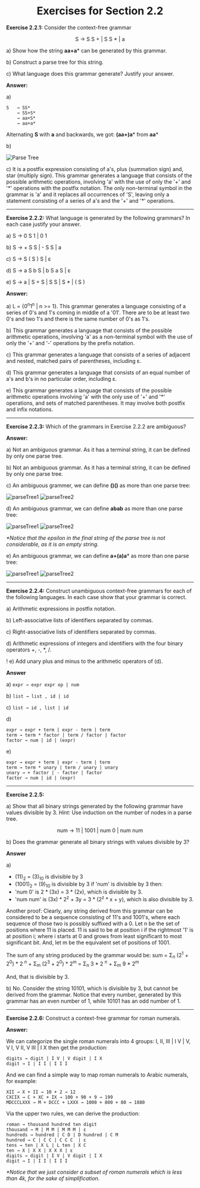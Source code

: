 <h1 align="center">Exercises for Section 2.2</h1>

**Exercise 2.2.1:** Consider the context-free grammar

<p align="center">S &rarr; S S + | S S * | a</p>

a) Show how the string **aa+a*** can be generated by this grammar.

b) Construct a parse tree for this string.

c) What language does this grammar generate? Justify your answer.

**Answer:**

a)
```
S   → SS*
    → SS+S*
    → aa+S*
    → aa+a*
```

Alternating **S** with **a** and backwards, we got: **(aa+)a*** from **aa***

b) 

![Parse Tree](https://user-images.githubusercontent.com/52632898/148651428-92c510fa-6c63-44ba-b584-c45440ecbf33.png)

c) It is a postfix expression consisting of a's, plus (summation sign) and, star (multiply sign).
This grammar generates a language that consists of the possible arithmetic operations,
involving 'a' with the use of only the '+' and '\*' operations with the postfix notation.
The only non-terminal symbol in the grammar is 'a' and it replaces all occurrences of 'S',
leaving only a statement consisting of a series of a's and the '+' and '\*' operations.

---

**Exercise 2.2.2:** What language is generated by the following grammars? In each case justify your answer.

a) S → 0 S 1 | 0 1

b) S → + S S | - S S | a

c) S → S ( S ) S | ε

d) S → a S b S | b S a S | ε

e) S → a | S + S | S S | S * | ( S )

**Answer:**

a) L = {0<sup>n</sup>1<sup>n</sup> | n >= 1}. This grammar generates a language consisting of a series of 0's and 1's coming in middle of a '01'.
There are to be at least two 0's and two 1's and there is the same number of 0's as 1's.

b) This grammar generates a language that consists of the possible arithmetic operations,
involving 'a' as a non-terminal symbol with the use of only the '+' and '-' operations by the prefix notation.

c) This grammar generates a language that consists of a series of adjacent and nested, matched pairs of parentheses, including ε.

d) This grammar generates a language that consists of an equal number of a's and b's in no particular order, including ε.

e) This grammar generates a language that consists of the possible arithmetic operations involving 'a' with the only use of '+' and '*' operations,
and sets of matched parentheses. It may involve both postfix and infix notations.

---

**Exercise 2.2.3:** Which of the grammars in Exercise 2.2.2 are ambiguous?

**Answer:**

a) Not an ambiguous grammar. As it has a terminal string, it can be defined by only one parse tree.

b) Not an ambiguous grammar. As it has a terminal string, it can be defined by only one parse tree.

c) An ambiguous grammer, we can define **()()** as more than one parse tree:

![parseTree1](https://user-images.githubusercontent.com/52632898/148659171-c6d601cc-158d-4705-90bb-17441c42dec5.png)
![parseTree2](https://user-images.githubusercontent.com/52632898/148659177-020fc103-3491-4c47-8184-f63ea778de97.png)

d) An ambiguous grammar, we can define **abab** as more than one parse tree:

![parseTree1](https://user-images.githubusercontent.com/52632898/148659567-50341f86-df8e-4c83-99a1-896c77667742.png)
![parseTree2](https://user-images.githubusercontent.com/52632898/148659570-b14d3504-36f5-4cd8-9258-42e8f5c3a814.png)

_*Notice that the epsilon in the final string of the parse tree is not considerable, as it is an empty string._ 

e) An ambiguous grammar, we can define **a+(a)a*** as more than one parse tree:

![parseTree1](https://user-images.githubusercontent.com/52632898/148660411-e2fddfd1-0069-4e3b-b0d6-2aba611c2d20.png)
![parseTree2](https://user-images.githubusercontent.com/52632898/148660413-563aa7ea-1255-42df-a25a-c72015c8d0d2.png)

---

**Exercise 2.2.4:** Construct unambiguous context-free grammars for each of the following languages.
In each case show that your grammar is correct.

a) Arithmetic expressions in postfix notation.

b) Left-associative lists of identifiers separated by commas.

c) Right-associative lists of identifiers separated by commas.

d) Arithmetic expressions of integers and identifiers with the four binary operators +, -, *, /.

! e) Add unary plus and minus to the arithmetic operators of (d).

**Answer**

a) ```expr → expr expr op | num```

b) ```list → list , id | id```

c) ```list → id , list | id```

d) 
```
expr → expr + term | expr - term | term
term → term * factor | term / factor | factor
factor → num | id | (expr)
```

e)
```
expr → expr + term | expr - term | term
term → term * unary | term / unary | unary
unary → + factor | - factor | factor
factor → num | id | (expr)
```

---

**Exercise 2.2.5:**

a) Show that all binary strings generated by the following grammar have values divisible by 3.
_Hint:_ Use induction on the number of nodes in a parse tree.

<p align="center">num &rarr; 11 | 1001 | num 0 | num num</p>

b)  Does the grammar generate all binary strings with values divisible by 3?

**Answer**

a) 
* (11)<sub>2</sub> = (3)<sub>10</sub> is divisible by 3
* (1001)<sub>2</sub> = (9)<sub>10</sub> is divisible by 3
if 'num' is divisible by 3 then:
* 'num 0' is 2 * (3x) = 3 * (2x), which is divisible by 3.
* 'num num' is (3x) * 2<sup>z</sup> + 3y = 3 * (2<sup>z</sup> * x + y), which is also divisible by 3.


Another proof:
Clearly, any string derived from this grammar can be considered to be a sequence consisting of 11's and 1001's,
where each sequence of those two is possibly suffixed with a 0. Let n be the set of positions where 11 is placed. 11 is said to be at position i if the rightmost '1' is at position i;
where i starts at 0 and grows from least significant to most significant bit. And, let m be the equivalent set of positions of 1001.

The sum of any string produced by the grammar would be: 
sum = Σ<sub>n</sub> (2<sup>1</sup> + 2<sup>0</sup>) * 2 <sup>n</sup> + Σ<sub>m</sub> (2<sup>3</sup> + 2<sup>0</sup>) * 2<sup>m</sup>
    = Σ<sub>n</sub> 3 * 2 <sup>n</sup> + Σ<sub>m</sub> 9 * 2<sup>m</sup>

And, that is divisible by 3.

b) No. Consider the string 10101, which is divisible by 3, but cannot be derived from the grammar.
Notice that every number, generated by this grammar has an even number of 1, while 10101 has an odd number of 1.

---

**Exercise 2.2.6:** Construct a context-free grammar for roman numerals.

**Answer:**

We can categorize the single roman numerals into 4 groups:
I, II, III | I V | V, V I, V II, V III | I X
then get the production:
```
digits → digit | I V | V digit | I X
digit → I | I I | I I I
```
And we can find a simple way to map roman numerals to Arabic numerals, for example: 
```
XII → X + II → 10 + 2 → 12
CXCIX → C + XC + IX → 100 + 90 + 9 → 199
MDCCCLXXX → M + DCCC + LXXX → 1000 + 800 + 80 → 1880
```
Via the upper two rules, we can derive the production:

```
roman → thousand hundred ten digit
thousand → M | M M | M M M | ε
hundreds → hundred | C D | D hundred | C M
hundred → C | C C | C C C  | ε
tens → ten | X L | L ten | X C
ten → X | X X | X X X | ε
digits → digit | I V | V digit | I X
digit → I | I I | I I I
```

_*Notice that we just consider a subset of roman numerals which is less than 4k, for the sake of simplification._

